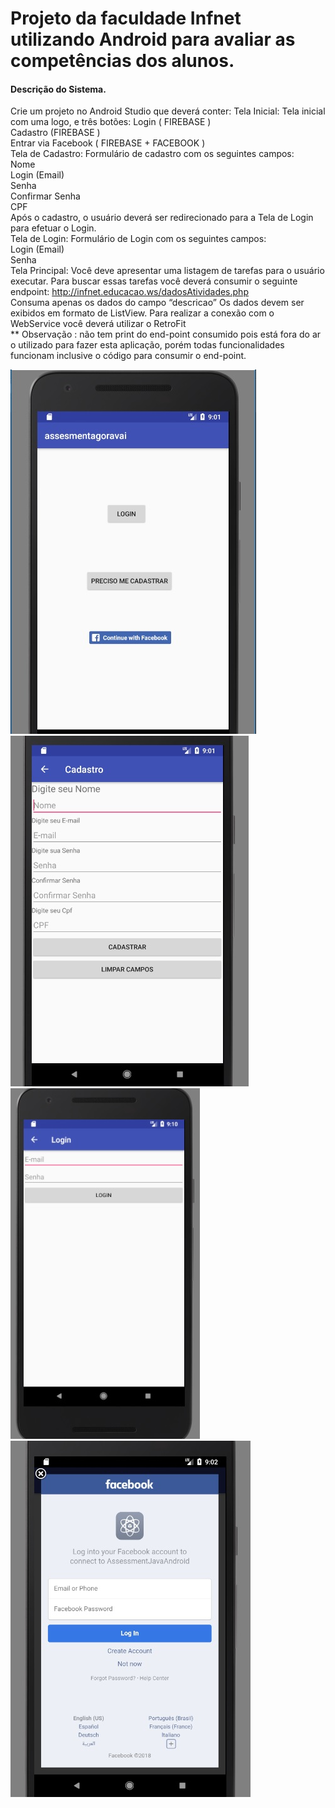 # Projeto da faculdade Infnet utilizando Android para avaliar as competências dos alunos.

#### Descrição do Sistema.  

Crie um projeto no Android Studio que deverá conter:
Tela Inicial: Tela inicial com uma logo, e três botões:
Login ( FIREBASE )  
Cadastro (FIREBASE )  
Entrar via Facebook ( FIREBASE + FACEBOOK )  
Tela de Cadastro: 
Formulário de cadastro com os seguintes campos:  
Nome  
Login (Email)  
Senha  
Confirmar Senha  
CPF  
Após o cadastro, o usuário deverá ser redirecionado para a Tela de Login para efetuar o Login.  
Tela de Login: Formulário de Login com os seguintes campos:  
Login (Email)  
Senha  
Tela Principal: Você deve apresentar uma listagem de tarefas para o usuário executar. Para buscar essas tarefas você deverá consumir o seguinte endpoint:
http://infnet.educacao.ws/dadosAtividades.php  
Consuma apenas os dados do campo “descricao”
Os dados devem ser exibidos em formato de ListView.
Para realizar a conexão com o WebService você deverá utilizar o RetroFit  
** Observação : não tem print do end-point consumido pois está fora do ar o utilizado para fazer esta aplicação, porém todas funcionalidades funcionam inclusive o código para consumir o end-point.
  
![Alt text](./android1.jpg)
![Alt text](./android2.jpg)
![Alt text](./android4.jpg)
![Alt text](./android3.jpg)
